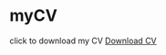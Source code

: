 # myCV
click to download my CV <a href="https://github.com/AdnanAzem/myCV/blob/main/AdnanAzem-CV.pdf">Download CV</a>
